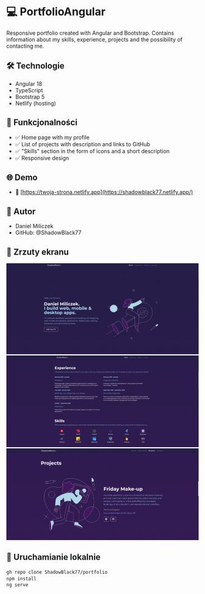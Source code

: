 # 💻 PortfolioAngular

Responsive portfolio created with Angular and Bootstrap. Contains information about my skills, experience, projects and the possibility of contacting me.

## 🛠️ Technologie

- Angular 18
- TypeScript
- Bootstrap 5
- Netlify (hosting)

## 🎯 Funkcjonalności

- ✅ Home page with my profile
- ✅ List of projects with description and links to GitHub
- ✅ "Skills" section in the form of icons and a short description
- ✅ Responsive design

## 🌐 Demo
- 🔗 [https://twoja-strona.netlify.app](https://shadowblack77.netlify.app/)

## 🧠 Autor
- Daniel Miliczek
- GitHub: @ShadowBlack77

## 📸 Zrzuty ekranu

![Home](./assets/screenshots/about.png)
![Experience](./assets/screenshots/experience.png)
![Projekty](./assets/screenshots/projects.png)

## 🚀 Uruchamianie lokalnie

```bash
gh repo clone ShadowBlack77/portfolio
npm install
ng serve
